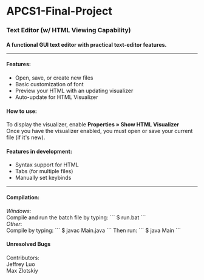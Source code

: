 # APCS1-Final-Project

<h3> Text Editor (w/ HTML Viewing Capability) </h3>

<h4> A functional GUI text editor with practical text-editor features. 

<hr>
<h4>Features:</h4>
<ul>
<li>Open, save, or create new files</li>
<li>Basic customization of font</li>
<li>Preview your HTML with an updating visualizer</li>
<li>Auto-update for HTML Visualizer</li>
</ul>

<h4>How to use:</h4>
To display the visualizer, enable <b>Properties » Show HTML Visualizer</b>
<br>
Once you have the visualizer enabled, you must open or save your current file
(if it's new). 

<h4>Features in development:</h4>
<ul>
<li>Syntax support for HTML</li>
<li>Tabs (for multiple files)</li>
<li>Manually set keybinds</li>
</ul>

<hr>
<h4>Compilation:</h4>
<i>Windows</i>: <br>
Compile and run the batch file by typing:
```
$ run.bat
```
<br>
<i>Other</i>: <br>
Compile by typing:
```
$ javac Main.java
```
Then run:
```
$ java Main
```

<h4>Unresolved Bugs</h4>
<ul>
</ul>

<p>
Contributors:
<br>
Jeffrey Luo
<br>
Max Zlotskiy
</p>

